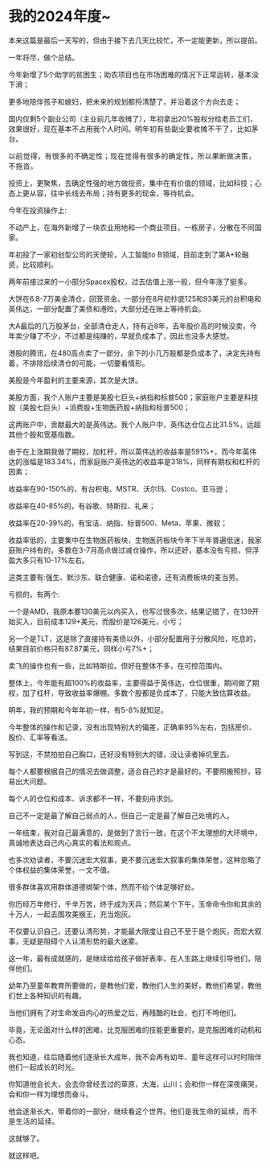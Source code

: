 # 我的2024年度~

<p style="visibility: visible;">本来这篇是最后一天写的，但由于接下去几天比较忙，不一定能更新，所以提前。</p><p style="visibility: visible;">一年将尽，做个总结。</p><p style="visibility: visible;">今年新增了5个助学的贫困生；助农项目也在市场困难的情况下正常运转，基本没下滑；</p><p style="visibility: visible;">更多地陪伴孩子和媳妇，把未来的规划都捋清楚了，并沿着这个方向去走；</p><p style="visibility: visible;">国内仅剩5个副业公司（主业前几年收摊了），年初拿出20%股权分给老员工们，效果很好，现在基本不占用我个人时间。<span style="background-color: transparent; caret-color: var(--weui-BRAND); letter-spacing: 0.034em; visibility: visible;">明年初有些副业要收摊不干了，比如茅台。</span></p><p style="visibility: visible;"><span style="background-color: transparent; caret-color: var(--weui-BRAND); letter-spacing: 0.034em; visibility: visible;">以前觉得，有很多的不确定性；现在觉得有很多的确定性，所以果断做决策，不拖沓。</span></p><p style="visibility: visible;">投资上，更聚焦，去确定性强的地方做投资，集中在有价值的领域，比如科技；心态上更从容，往中长线去布局；持有更多的现金，等待机会。</p><p style="visibility: visible;">今年在投资操作上:</p><p style="visibility: visible;">不动产上，在海外新增了一块农业用地和一个商业项目，一栋房子，分散在不同国家。</p><p style="visibility: visible;">年初投了一家初创型公司的天使轮，人工智能to B领域，目前走到了第A+轮融资，比较顺利。</p><p style="visibility: visible;">两年前接过来的一小部分Spacex股权，过去估值上涨一般，但今年涨了挺多。</p><p style="visibility: visible;">大饼在6.8-7万美金清仓，回笼资金。一部分在8月初抄底125和93美元的台积电和英伟达，一部分配置了美债和港险，大部分还在账上等待机会。</p><p style="visibility: visible;">大A最后的几万股茅台，全部清仓走人，持有近8年，去年股价高的时候没卖，今年卖少赚了不少，不过都是纯赚的，早就负成本了，因此也没多大感觉。</p><p style="visibility: visible;">港股的腾讯，在480高点卖了一部分，余下的小几万股都是负成本了，决定先持有着，不排除后续清仓的可能，一切要看情形。</p><p style="visibility: visible;">美股是今年盈利的主要来源，其次是大饼。</p><p style="visibility: visible;">美股方面，我个人账户主要是美股七巨头+纳指和标普500；家庭账户主要是科技股（美股七巨头）+消费股+生物医药股+纳指和标普500；</p><p style="visibility: visible;">这两账户中，贡献最大的是英伟达。我个人账户中，英伟达仓位占比31.5%，远超其他个股和宽基指数。</p><p>由于在上涨期我做了期权，加杠杆，所以英伟达的收益率是591%+，而今年英伟达的涨幅是183.34%，而家庭账户英伟达的收益率是318%，同样有期权和杠杆的因素；</p><p>收益率在90-150%的，有台积电、MSTR、沃尔玛、Costco、亚马逊；</p><p>收益率在40-85%的，有谷歌、特斯拉、礼来；</p><p>收益率在20-39%的，有宝洁、纳指、标普500、Meta、苹果、微软；</p><p>收益率低的，主要集中在生物医药板块，生物医药板块今年下半年普遍低迷，我家庭账户持有的，多数在3-7月高点做过减仓操作，所以还好，基本没有亏损，但浮盈大多只有10-17%左右。</p><p>这类主要有:强生、默沙东、联合健康、诺和诺德，还有消费板块的麦当劳。</p><p>亏损的，有两个:</p><p>一个是AMD，我原本要130美元以内买入，也写过很多次，结果记错了，在139开始买入，目前成本129+美元，而股价是126美元，小亏；</p><p>另一个是TLT，这是除了直接持有美债以外，小部分配置用于分散风险，吃息的，结果目前价格只有87.87美元，同样小亏7%+；</p><p>卖飞的操作也有一些，比如特斯拉。但好在整体不多，在可控范围内。</p><p>整体上，今年能有超100%的收益率，主要得益于英伟达，仓位很重，期间做了期权，加了杠杆，导致收益率爆棚。多数个股都是负成本了，只能大致估算收益。</p><p>明年，我的预期和今年年初一样，有5-8%就知足。</p><p>今年整体的操作和记录，没有出现特别大的偏差，正确率95%左右，包括房价、股价、汇率等看法。</p><p>写到这，不禁拍拍自己胸口，还好没有特别大的错，没让读者掉坑里去。</p><p>每个人都要根据自己的情况去做调整，适合自己的才是最好的，不要照搬照抄，容易出大问题。</p><p>每个人的仓位和成本、诉求都不一样，不要刻舟求剑。</p><p>自己不一定是最了解自己弱点的人，但自己一定是最了解自己处境的人。</p><p>一年结束，我对自己最满意的，是做到了言行一致，在这个不太理想的大环境中，真诚地表达自己内心真实的看法和观点。</p><p>也多次劝读者，不要沉迷宏大叙事，更不要沉迷宏大叙事的集体荣誉，这种忽略了个体权益的集体荣誉，一文不值。</p><p>很多群体喜欢用群体道德绑架个体，然而不给个体足够好处。</p><p>你历经万年修行，千辛万苦，终于成为天兵；然后某个下午，玉帝命令你和其余的十万人，一起去围攻美猴王，充当炮灰。</p><p>不仅要认识自己，还要认清形势，才能最大限度让自己不至于是个炮灰。而宏大叙事，无疑是阻碍个人认清形势的最大迷雾。</p><p>这一年，最有成就感的，是继续给给孩子做好表率，在人生路上继续引导他们，陪伴他们。</p><p>幼年乃至童年教育所要做的，是教他们爱，教他们人生的美好，教他们希望，教他们世上各种知识的有趣。</p><p>当他们拥有了对生命发自内心的热爱之后，再残酷的社会，也打不垮他们。</p><p>毕竟，无论面对什么样的困难，比克服困难的技能更重要的，是克服困难的动机和心态。</p><p>我也知道，往后随着他们逐渐长大成年，我不会再有幼年、童年这样可以时时陪伴他们一起成长的时光。</p><p>你知道他会长大，会去你曾经去过的草原，大海，山川；会和你一样在深夜痛哭，会和你一样为理想而奋斗。</p><p>他会逐渐长大，带着你的一部分，继续看这个世界。<span style="background-color: transparent;caret-color: var(--weui-BRAND);letter-spacing: 0.034em;">他们是我生命的延续，而不是生活的延续。</span></p><p>这就够了。</p><p style="margin-bottom: 0px;">就这样吧。</p><p style="display: none;"><mp-style-type data-value="3"></mp-style-type></p>